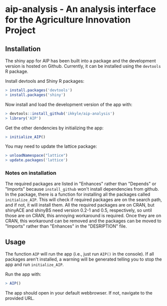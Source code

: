 # aip-analysis - An analysis interface for the Agriculture Innovation Project

## Installation

The shiny app for AIP has been built into a package and the development version
is hosted on Github. Currently, it can be installed using the `devtools` R
package.

Install devtools and Shiny R packages:

```R
> install.packages('devtools')
> install.packages('shiny')
```

Now install and load the development version of the app with:

```R
> devtools::install_github('ikkyle/aip-analysis')
> library('AIP')
```

Get the other dendencies by initializing the app:

```R
> initialize_AIP()
```

You may need to update the lattice package:

```R
> unloadNamespace("lattice")
> update.packages('lattice')
```

### Notes on installation

The required packages are listed in "Enhances" rather than "Depends" or
"Imports" because `install_github` won't install dependencies from github. In
the package, there is a function for installing all the packages called
`initialize_AIP`. This will check if required packages are on the search path,
and if not, it will install them. All the required packages are on CRAN, but
shinyACE and shinyBS need version 0.2-1 and 0.5, respectively, so until those
are on CRAN, this annoying workaround is required. Once they are on CRAN, this
workaround can be removed and the packages can be moved to "Imports" rather
than "Enhances" in the "DESRIPTION" file.

## Usage

The function `AIP` will run the app (i.e., just run `AIP()` in the console). If
all packages aren't installed, a warning will be generated telling you to stop
the app and run `initialize_AIP`.

Run the app with:

```R
> AIP()
```

The app should open in your default webbrowser. If not, navigate to the
provided URL.
